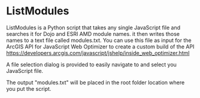 # ListModules
ListModules is a Python script that takes any single JavaScript file and searches it for Dojo and ESRI AMD module names.
it then writes those names to a text file called modules.txt. You can use this file as input for
the ArcGIS API for JavaScript Web Optimizer to create a custom build of the API
https://developers.arcgis.com/javascript/jshelp/inside_web_optimizer.html

A file selection dialog is provided to easily navigate to and select you JavaScript file.

The output "modules.txt" will be placed in the root folder location where you put
the script.
